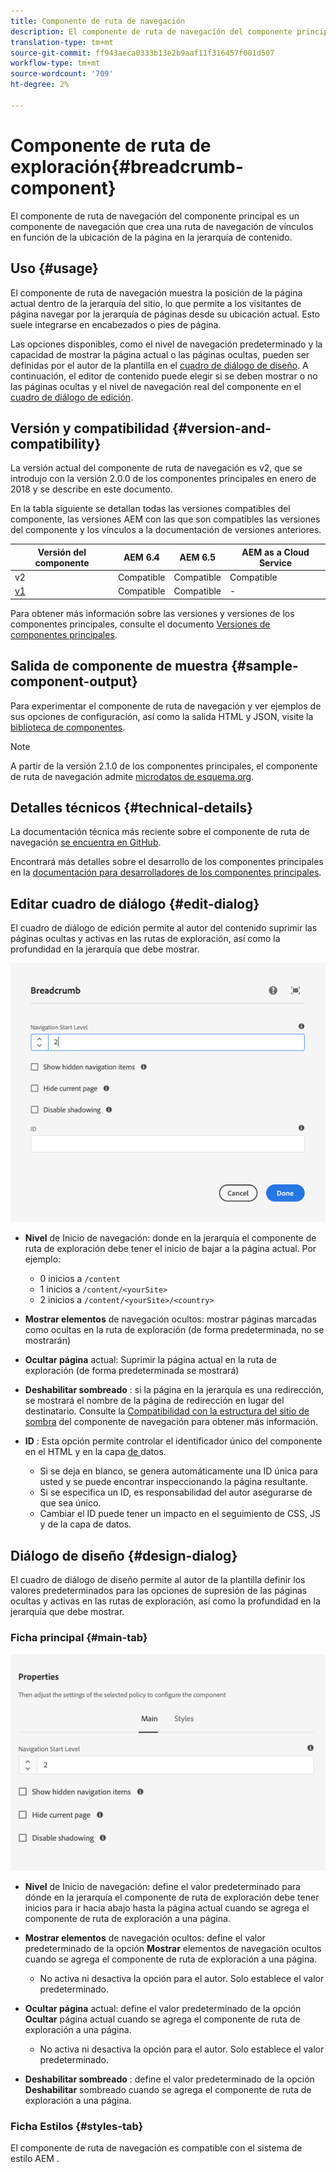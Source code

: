 ```yaml
---
title: Componente de ruta de navegación
description: El componente de ruta de navegación del componente principal es un componente de navegación que crea una ruta de navegación de vínculos en función de la ubicación de la página en la jerarquía de contenido.
translation-type: tm+mt
source-git-commit: ff943aeca0333b13e2b9aaf11f316457f001d507
workflow-type: tm+mt
source-wordcount: '709'
ht-degree: 2%

---
```



# Componente de ruta de exploración{#breadcrumb-component}

El componente de ruta de navegación del componente principal es un componente de navegación que crea una ruta de navegación de vínculos en función de la ubicación de la página en la jerarquía de contenido.

## Uso {#usage}

El componente de ruta de navegación muestra la posición de la página actual dentro de la jerarquía del sitio, lo que permite a los visitantes de página navegar por la jerarquía de páginas desde su ubicación actual. Esto suele integrarse en encabezados o pies de página.

Las opciones disponibles, como el nivel de navegación predeterminado y la capacidad de mostrar la página actual o las páginas ocultas, pueden ser definidas por el autor de la plantilla en el [cuadro de diálogo de diseño](#design-dialog). A continuación, el editor de contenido puede elegir si se deben mostrar o no las páginas ocultas y el nivel de navegación real del componente en el [cuadro de diálogo de edición](#edit-dialog).

## Versión y compatibilidad {#version-and-compatibility}

La versión actual del componente de ruta de navegación es v2, que se introdujo con la versión 2.0.0 de los componentes principales en enero de 2018 y se describe en este documento.

En la tabla siguiente se detallan todas las versiones compatibles del componente, las versiones AEM con las que son compatibles las versiones del componente y los vínculos a la documentación de versiones anteriores.

| Versión del componente | AEM 6.4   | AEM 6.5 | AEM as a Cloud Service |
|--- | --- |--- |---|
| v2 | Compatible | Compatible | Compatible |
| [v1](v1/breadcrumb-v1.md) | Compatible | Compatible | - |

Para obtener más información sobre las versiones y versiones de los componentes principales, consulte el documento [Versiones de componentes principales](/help/versions.md).

## Salida de componente de muestra {#sample-component-output}

Para experimentar el componente de ruta de navegación y ver ejemplos de sus opciones de configuración, así como la salida HTML y JSON, visite la [biblioteca de componentes](https://adobe.com/go/aem_cmp_library_breadcrumb).

>[!NOTE]
>
>A partir de la versión 2.1.0 de los componentes principales, el componente de ruta de navegación admite [microdatos de esquema.org](https://schema.org/BreadcrumbList).

## Detalles técnicos {#technical-details}

La documentación técnica más reciente sobre el componente de ruta de navegación [se encuentra en GitHub](https://adobe.com/go/aem_cmp_tech_breadcrumb_v2).

Encontrará más detalles sobre el desarrollo de los componentes principales en la [documentación para desarrolladores de los componentes principales](/help/developing/overview.md).

## Editar cuadro de diálogo {#edit-dialog}

El cuadro de diálogo de edición permite al autor del contenido suprimir las páginas ocultas y activas en las rutas de exploración, así como la profundidad en la jerarquía que debe mostrar.

![Cuadro de diálogo de edición de componentes de la ruta de navegación](/help/assets/breadcrumb-edit.png)

* **Nivel**  de Inicio de navegación: donde en la jerarquía el componente de ruta de exploración debe tener el inicio de bajar a la página actual. Por ejemplo:

   * 0 inicios a `/content`
   * 1 inicios a `/content/<yourSite>`
   * 2 inicios a `/content/<yourSite>/<country>`

* **Mostrar elementos**  de navegación ocultos: mostrar páginas marcadas como ocultas en la ruta de exploración (de forma predeterminada, no se mostrarán)
* **Ocultar página**  actual: Suprimir la página actual en la ruta de exploración (de forma predeterminada se mostrará)
* **Deshabilitar sombreado** : si la página en la jerarquía es una redirección, se mostrará el nombre de la página de redirección en lugar del destinatario. Consulte la [Compatibilidad con la estructura del sitio de sombra](navigation.md#shadow-structure) del componente de navegación para obtener más información.
* **ID** : Esta opción permite controlar el identificador único del componente en el HTML y en la capa [ de ](/help/developing/data-layer/overview.md)datos.
   * Si se deja en blanco, se genera automáticamente una ID única para usted y se puede encontrar inspeccionando la página resultante.
   * Si se especifica un ID, es responsabilidad del autor asegurarse de que sea único.
   * Cambiar el ID puede tener un impacto en el seguimiento de CSS, JS y de la capa de datos.

## Diálogo de diseño {#design-dialog}

El cuadro de diálogo de diseño permite al autor de la plantilla definir los valores predeterminados para las opciones de supresión de las páginas ocultas y activas en las rutas de exploración, así como la profundidad en la jerarquía que debe mostrar.

### Ficha principal {#main-tab}

![](/help/assets/breadcrumb-design.png)

* **Nivel**  de Inicio de navegación: define el valor predeterminado para dónde en la jerarquía el componente de ruta de exploración debe tener inicios para ir hacia abajo hasta la página actual cuando se agrega el componente de ruta de exploración a una página.
* **Mostrar elementos**  de navegación ocultos: define el valor predeterminado de la opción  **Mostrar** elementos de navegación ocultos cuando se agrega el componente de ruta de exploración a una página.

   * No activa ni desactiva la opción para el autor. Solo establece el valor predeterminado.

* **Ocultar página** actual: define el valor predeterminado de la opción  **Ocultar** página actual cuando se agrega el componente de ruta de exploración a una página.

   * No activa ni desactiva la opción para el autor. Solo establece el valor predeterminado.

* **Deshabilitar sombreado** : define el valor predeterminado de la opción  **Deshabilitar** sombreado cuando se agrega el componente de ruta de exploración a una página.

### Ficha Estilos {#styles-tab}

El componente de ruta de navegación es compatible con el sistema de estilo AEM [](/help/get-started/authoring.md#component-styling).
